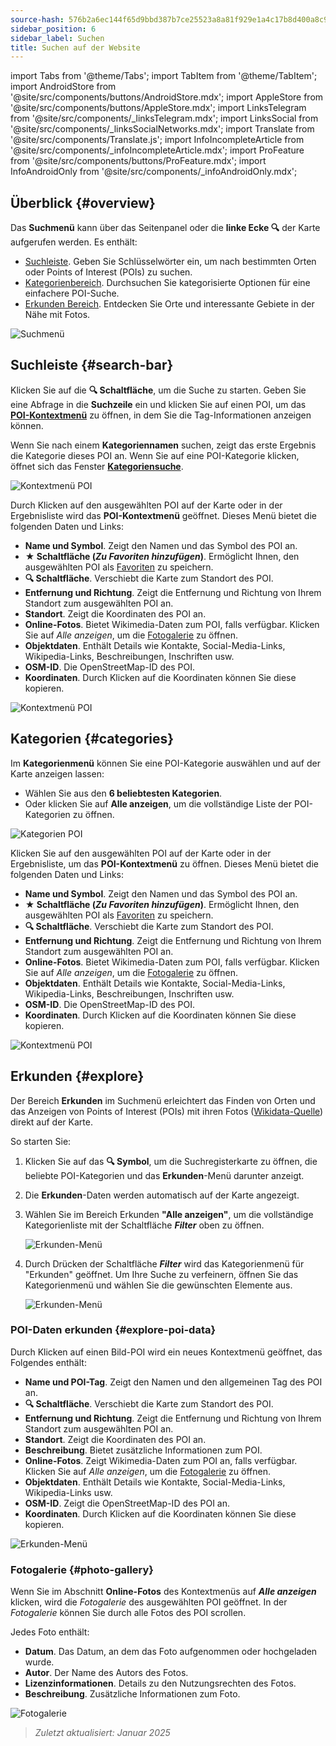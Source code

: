 ```yaml
---
source-hash: 576b2a6ec144f65d9bbd387b7ce25523a8a81f929e1a4c17b8d400a8c97827dd
sidebar_position: 6
sidebar_label: Suchen
title: Suchen auf der Website
---
```

import Tabs from '@theme/Tabs';
import TabItem from '@theme/TabItem';
import AndroidStore from '@site/src/components/buttons/AndroidStore.mdx';
import AppleStore from '@site/src/components/buttons/AppleStore.mdx';
import LinksTelegram from '@site/src/components/_linksTelegram.mdx';
import LinksSocial from '@site/src/components/_linksSocialNetworks.mdx';
import Translate from '@site/src/components/Translate.js';
import InfoIncompleteArticle from '@site/src/components/_infoIncompleteArticle.mdx';
import ProFeature from '@site/src/components/buttons/ProFeature.mdx';
import InfoAndroidOnly from '@site/src/components/_infoAndroidOnly.mdx';


<InfoIncompleteArticle/>


## Überblick {#overview}

Das **Suchmenü** kann über das Seitenpanel oder die **linke Ecke 🔍** der Karte aufgerufen werden. Es enthält:

- [Suchleiste](#search-bar). Geben Sie Schlüsselwörter ein, um nach bestimmten Orten oder Points of Interest (POIs) zu suchen.
- [Kategorienbereich](#categories). Durchsuchen Sie kategorisierte Optionen für eine einfachere POI-Suche.
- [Erkunden Bereich](#explore). Entdecken Sie Orte und interessante Gebiete in der Nähe mit Fotos.

![Suchmenü](@site/static/img/web/search.png)


## Suchleiste {#search-bar}

Klicken Sie auf die **🔍 Schaltfläche**, um die Suche zu starten. Geben Sie eine Abfrage in die **Suchzeile** ein und klicken Sie auf einen POI, um das [**POI-Kontextmenü**](#explore-poi-data) zu öffnen, in dem Sie die Tag-Informationen anzeigen können.

Wenn Sie nach einem **Kategoriennamen** suchen, zeigt das erste Ergebnis die Kategorie dieses POI an. Wenn Sie auf eine POI-Kategorie klicken, öffnet sich das Fenster [**Kategoriensuche**](#categories).

![Kontextmenü POI](@site/static/img/web/context_menu_poi.png)


Durch Klicken auf den ausgewählten POI auf der Karte oder in der Ergebnisliste wird das **POI-Kontextmenü** geöffnet. Dieses Menü bietet die folgenden Daten und Links:

- **Name und Symbol**. Zeigt den Namen und das Symbol des POI an.
- **★ Schaltfläche (*Zu Favoriten hinzufügen*)**. Ermöglicht Ihnen, den ausgewählten POI als [Favoriten](../web/web-userdata.mdx#add--edit-favorite) zu speichern.
- **🔍 Schaltfläche**. Verschiebt die Karte zum Standort des POI.
- **Entfernung und Richtung**. Zeigt die Entfernung und Richtung von Ihrem Standort zum ausgewählten POI an.
- **Standort**. Zeigt die Koordinaten des POI an.
- **Online-Fotos**. Bietet Wikimedia-Daten zum POI, falls verfügbar. Klicken Sie auf *Alle anzeigen*, um die [Fotogalerie](#photo-gallery) zu öffnen.
- **Objektdaten**. Enthält Details wie Kontakte, Social-Media-Links, Wikipedia-Links, Beschreibungen, Inschriften usw.
- **OSM-ID**. Die OpenStreetMap-ID des POI.
- **Koordinaten**. Durch Klicken auf die Koordinaten können Sie diese kopieren.

![Kontextmenü POI](@site/static/img/web/context_menu_poi_1.png)

## Kategorien {#categories}

Im **Kategorienmenü** können Sie eine POI-Kategorie auswählen und auf der Karte anzeigen lassen:

- Wählen Sie aus den **6 beliebtesten Kategorien**.
- Oder klicken Sie auf **Alle anzeigen**, um die vollständige Liste der POI-Kategorien zu öffnen.

![Kategorien POI](@site/static/img/web/categories_poi.png)

Klicken Sie auf den ausgewählten POI auf der Karte oder in der Ergebnisliste, um das **POI-Kontextmenü** zu öffnen. Dieses Menü bietet die folgenden Daten und Links:

- **Name und Symbol**. Zeigt den Namen und das Symbol des POI an.
- **★ Schaltfläche (*Zu Favoriten hinzufügen*)**. Ermöglicht Ihnen, den ausgewählten POI als [Favoriten](../web/web-userdata.mdx#add--edit-favorite) zu speichern.
- **🔍 Schaltfläche**. Verschiebt die Karte zum Standort des POI.
- **Entfernung und Richtung**. Zeigt die Entfernung und Richtung von Ihrem Standort zum ausgewählten POI an.
- **Online-Fotos**. Bietet Wikimedia-Daten zum POI, falls verfügbar. Klicken Sie auf *Alle anzeigen*, um die [Fotogalerie](#photo-gallery) zu öffnen.
- **Objektdaten**. Enthält Details wie Kontakte, Social-Media-Links, Wikipedia-Links, Beschreibungen, Inschriften usw.
- **OSM-ID**. Die OpenStreetMap-ID des POI.
- **Koordinaten**. Durch Klicken auf die Koordinaten können Sie diese kopieren.

![Kontextmenü POI](@site/static/img/web/categories_poi_1.png)


## Erkunden {#explore}

Der Bereich **Erkunden** im Suchmenü erleichtert das Finden von Orten und das Anzeigen von Points of Interest (POIs) mit ihren Fotos ([Wikidata-Quelle](https://www.wikidata.org/)) direkt auf der Karte.


So starten Sie:

1. Klicken Sie auf das **🔍 Symbol**, um die Suchregisterkarte zu öffnen, die beliebte POI-Kategorien und das **Erkunden**-Menü darunter anzeigt.
2. Die **Erkunden**-Daten werden automatisch auf der Karte angezeigt.
3. Wählen Sie im Bereich Erkunden **"Alle anzeigen"**, um die vollständige Kategorienliste mit der Schaltfläche ***Filter*** oben zu öffnen.

   ![Erkunden-Menü](@site/static/img/web/explore.png)

4. Durch Drücken der Schaltfläche ***Filter*** wird das Kategorienmenü für "Erkunden" geöffnet. Um Ihre Suche zu verfeinern, öffnen Sie das Kategorienmenü und wählen Sie die gewünschten Elemente aus.

   ![Erkunden-Menü](@site/static/img/web/explore_cat.png)

### POI-Daten erkunden {#explore-poi-data}

Durch Klicken auf einen Bild-POI wird ein neues Kontextmenü geöffnet, das Folgendes enthält:

- **Name und POI-Tag**. Zeigt den Namen und den allgemeinen Tag des POI an.
- **🔍 Schaltfläche**. Verschiebt die Karte zum Standort des POI.
- **Entfernung und Richtung**. Zeigt die Entfernung und Richtung von Ihrem Standort zum ausgewählten POI an.
- **Standort**. Zeigt die Koordinaten des POI an.
- **Beschreibung**. Bietet zusätzliche Informationen zum POI.
- **Online-Fotos**. Zeigt Wikimedia-Daten zum POI an, falls verfügbar. Klicken Sie auf *Alle anzeigen*, um die [Fotogalerie](#photo-gallery) zu öffnen.
- **Objektdaten**. Enthält Details wie Kontakte, Social-Media-Links, Wikipedia-Links usw.
- **OSM-ID**. Zeigt die OpenStreetMap-ID des POI an.
- **Koordinaten**. Durch Klicken auf die Koordinaten können Sie diese kopieren.

![Erkunden-Menü](@site/static/img/web/poi_context.png)

### Fotogalerie {#photo-gallery}

Wenn Sie im Abschnitt **Online-Fotos** des Kontextmenüs auf ***Alle anzeigen*** klicken, wird die *Fotogalerie* des ausgewählten POI geöffnet.
In der *Fotogalerie* können Sie durch alle Fotos des POI scrollen.

Jedes Foto enthält:

- **Datum**. Das Datum, an dem das Foto aufgenommen oder hochgeladen wurde.
- **Autor**. Der Name des Autors des Fotos.
- **Lizenzinformationen**. Details zu den Nutzungsrechten des Fotos.
- **Beschreibung**. Zusätzliche Informationen zum Foto.

![Fotogalerie](@site/static/img/web/poi_photo.png)


> *Zuletzt aktualisiert: Januar 2025*